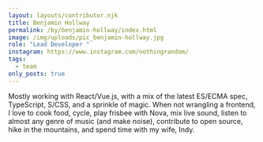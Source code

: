 ```yaml
---
layout: layouts/contributor.njk
title: Benjamin Hollway
permalink: /by/benjamin-hollway/index.html
image: /img/uploads/pic_benjamin-hollway.jpg
role: "Lead Developer "
instagram: https://www.instagram.com/nothingrandom/
tags:
  - team
only_posts: true
---
```

Mostly working with React/Vue.js, with a mix of the latest ES/ECMA spec, TypeScript, S/CSS, and a sprinkle of magic. When not wrangling a frontend, I love to cook food, cycle, play frisbee with Nova, mix live sound, listen to almost any genre of music (and make noise), contribute to open source, hike in the mountains, and spend time with my wife, Indy.